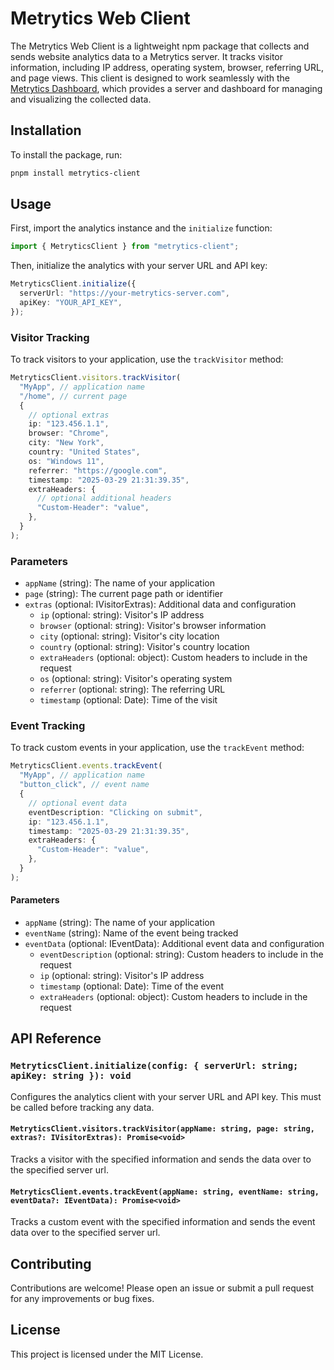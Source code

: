 # Metrytics Web Client

The Metrytics Web Client is a lightweight npm package that collects and sends website analytics data to a Metrytics server. It tracks visitor information, including IP address, operating system, browser, referring URL, and page views. This client is designed to work seamlessly with the [Metrytics Dashboard](https://github.com/Pum8i/metrytics-dashboard), which provides a server and dashboard for managing and visualizing the collected data.

## Installation

To install the package, run:

```bash
pnpm install metrytics-client
```

## Usage

First, import the analytics instance and the `initialize` function:

```typescript
import { MetryticsClient } from "metrytics-client";
```

Then, initialize the analytics with your server URL and API key:

```typescript
MetryticsClient.initialize({
  serverUrl: "https://your-metrytics-server.com",
  apiKey: "YOUR_API_KEY",
});
```

### Visitor Tracking

To track visitors to your application, use the `trackVisitor` method:

```typescript
MetryticsClient.visitors.trackVisitor(
  "MyApp", // application name
  "/home", // current page
  {
    // optional extras
    ip: "123.456.1.1",
    browser: "Chrome",
    city: "New York",
    country: "United States",
    os: "Windows 11",
    referrer: "https://google.com",
    timestamp: "2025-03-29 21:31:39.35",
    extraHeaders: {
      // optional additional headers
      "Custom-Header": "value",
    },
  }
);
```

### Parameters

- `appName` (string): The name of your application
- `page` (string): The current page path or identifier
- `extras` (optional: IVisitorExtras): Additional data and configuration
  - `ip` (optional: string): Visitor's IP address
  - `browser` (optional: string): Visitor's browser information
  - `city` (optional: string): Visitor's city location
  - `country` (optional: string): Visitor's country location
  - `extraHeaders` (optional: object): Custom headers to include in the request
  - `os` (optional: string): Visitor's operating system
  - `referrer` (optional: string): The referring URL
  - `timestamp` (optional: Date): Time of the visit

### Event Tracking

To track custom events in your application, use the `trackEvent` method:

```typescript
MetryticsClient.events.trackEvent(
  "MyApp", // application name
  "button_click", // event name
  {
    // optional event data
    eventDescription: "Clicking on submit",
    ip: "123.456.1.1",
    timestamp: "2025-03-29 21:31:39.35",
    extraHeaders: {
      "Custom-Header": "value",
    },
  }
);
```

#### Parameters

- `appName` (string): The name of your application
- `eventName` (string): Name of the event being tracked
- `eventData` (optional: IEventData): Additional event data and configuration
  - `eventDescription` (optional: string): Custom headers to include in the request
  - `ip` (optional: string): Visitor's IP address
  - `timestamp` (optional: Date): Time of the event
  - `extraHeaders` (optional: object): Custom headers to include in the request

## API Reference

### `MetryticsClient.initialize(config: { serverUrl: string; apiKey: string }): void`

Configures the analytics client with your server URL and API key. This must be called before tracking any data.

#### `MetryticsClient.visitors.trackVisitor(appName: string, page: string, extras?: IVisitorExtras): Promise<void>`

Tracks a visitor with the specified information and sends the data over to the specified server url.

#### `MetryticsClient.events.trackEvent(appName: string, eventName: string, eventData?: IEventData): Promise<void>`

Tracks a custom event with the specified information and sends the event data over to the specified server url.

## Contributing

Contributions are welcome! Please open an issue or submit a pull request for any improvements or bug fixes.

## License

This project is licensed under the MIT License.
